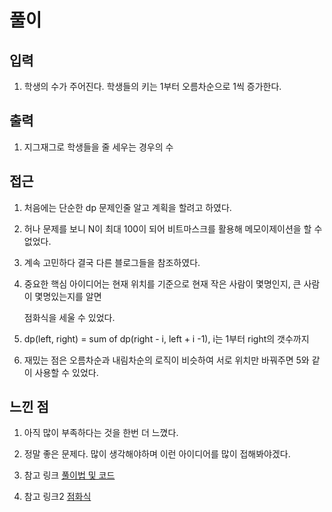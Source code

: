 # 풀이

## 입력
1) 학생의 수가 주어진다. 학생들의 키는 1부터 오름차순으로 1씩 증가한다.

## 출력
1) 지그재그로 학생들을 줄 세우는 경우의 수

## 접근
1) 처음에는 단순한 dp 문제인줄 알고 계획을 할려고 하였다.

2) 허나 문제를 보니 N이 최대 100이 되어 비트마스크를 활용해 메모이제이션을 할 수 없었다.

3) 계속 고민하다 결국 다른 블로그들을 참조하였다.

4) 중요한 핵심 아이디어는 현재 위치를 기준으로 현재 작은 사람이 몇명인지, 큰 사람이 몇명있는지를 알면

   점화식을 세울 수 있었다.

5) dp(left, right) = sum of dp(right - i, left + i -1), i는 1부터 right의 갯수까지

6) 재밌는 점은 오름차순과 내림차순의 로직이 비슷하여 서로 위치만 바꿔주면 5와 같이 사용할 수 있었다.


## 느낀 점
1) 아직 많이 부족하다는 것을 한번 더 느꼈다.

2) 정말 좋은 문제다. 많이 생각해야하며 이런 아이디어를 많이 접해봐야겠다.

3) 참고 링크 [풀이법 및 코드](http://blog.naver.com/pasdfq/221317287900)

4) 참고 링크2 [점화식](https://katekimm.tistory.com/2)